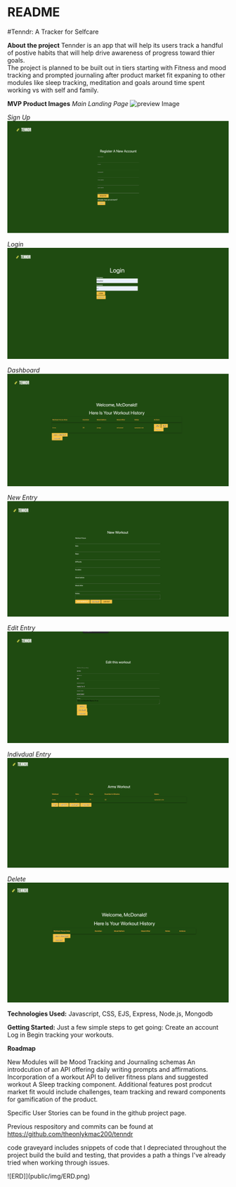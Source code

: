 # README
#Tenndr: A Tracker for Selfcare

**About the project**
Tennder is an app that will help its users track a handful of postive habits that will help drive awareness of progress toward thier goals.  
The project is planned to be built out in tiers starting with Fitness and mood tracking and prompted journaling after product market fit expaning to other modules like sleep tracking, meditation and goals around time spent working vs with self and family. 

**MVP Product Images**
*Main Landing Page*
![preview Image](public/img/Home.png)

*Sign Up*
![Signup](public/img/Signup.png)

*Login* 
![Log in](public/img/login.png)

*Dashboard*
![dashboard](public/img/Dashboard.png)

*New Entry*
![New Entry](public/img/new%20Entry.png)

*Edit Entry*
![Edit](public/img/edit.png)

*Indivdual Entry*
![show page](public/img/Indivdual%20Entry%20page.png)

*Delete*
![Deleted Page leads to dashboard](public/img/Delete.png)


**Technologies Used:**
Javascript, CSS, EJS, Express, Node.js, Mongodb

**Getting Started:**
Just a few simple steps to get going:
Create an account
Log in
Begin tracking your workouts. 

**Roadmap**

New Modules will be Mood Tracking and Journaling schemas
An introdcution of an API offering daily writing prompts and affirmations.
Incorporation of a workout API to deliver fitness plans and suggested workout
A Sleep tracking component. 
Additional features post prodcut market fit would include challenges, team tracking and reward components for gamification of the product.

Specific User Stories can be found in the github project page.

Previous respository and commits can be found at 
https://github.com/theonlykmac200/tenndr

code graveyard includes snippets of code that I depreciated throughout the project build the build and testing, that provides a path a things I've already tried when working through issues.

![ERD]](public/img/ERD.png)
